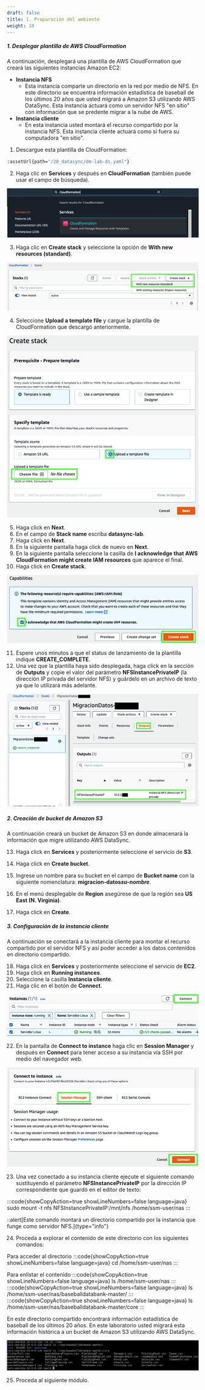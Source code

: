 ```yaml
---
draft: false
title: 1. Preparación del ambiente
weight: 10
---
```

##### 1. Desplegar plantilla de AWS CloudFormation

A continuación, desplegará una plantilla de AWS CloudFormation que creará las siguientes instancias Amazon EC2:

- **Instancia NFS**
    - Esta instancia comparte un directorio en la red por medio de NFS. En este directorio se encuentra información estadística de baseball de los últimos 20 años que usted migrará a Amazon S3 utilizando AWS DataSync. Esta instancia actuará como un servidor NFS "en sitio" con información que se predente migrar a la nube de AWS.
- **Instancia cliente**
    - En esta instancia usted montará el recurso compartido por la instancia NFS. Esta instancia cliente actuará como si fuera su computadora "en sitio".

1. Descargue esta plantilla de CloudFormation:

```bash
:assetUrl{path="/20_datasync/dm-lab-ds.yaml"}
```

2. Haga clic en **Services** y después en **CloudFormation** (también puede usar el campo de búsqueda).

![CloudFormation](/static/images/ds/cloudformation1.png)

3. Haga clic en **Create stack** y seleccione la opción de **With new resources (standard)**.

![CloudFormation](/static/images/ds/cloudformation2.png)

4. Seleccione **Upload a template file** y cargue la plantilla de CloudFormation que descargó anteriormente.

![CloudFormation](/static/images/ds/cloudformation3.png)

5. Haga click en **Next**.
6. En el campo de **Stack name** escriba **datasync-lab**.
7. Haga click en **Next**.
8. En la siguiente pantalla haga click de nuevo en **Next**.
9. En la siguiente pantalla seleccione la casilla de **I acknowledge that AWS CloudFormation might create IAM resources** que aparece el final.
10. Haga click en **Create stack**.

![CloudFormation](/static/images/ds/acknowledgerole.png)

11. Espere unos minutos a que el status de lanzamiento de la plantilla indique **CREATE_COMPLETE**.
12. Una vez que la plantilla haya sido desplegada, haga click en la sección de **Outputs** y copie el valor del parámetro **NFSInstancePrivateIP** (la dirección IP privada del servidor NFS) y guárdelo en un archivo de texto ya que lo utilizará más adelante.

![Outputs](/static/images/ds/outputs.png)


##### 2. Creación de bucket de Amazon S3

A continuación creará un bucket de Amazon S3 en donde almacenará la información que migre utilizando AWS DataSync.

13. Haga click en **Services** y posteriormente seleccione el servicio de **S3**.
14. Haga click en **Create bucket**.
15. Ingrese un nombre para su bucket en el campo de **Bucket name** con la siguiente nomenclatura: 
**migracion-datos*****su-nombre***.

16. En el menú desplegable de **Region** asegúrese de que la región sea **US East (N. Virginia)**.
17. Haga click en **Create**.

##### 3. Configuración de la instancia cliente

A continuación se conectará a la instancia cliente para montar el recurso compartido por el servidor NFS y así poder acceder a los datos contenidos en directorio compartido.

18. Haga click en **Services** y posteriormente seleccione el servicio de **EC2**.
19. Haga click en **Running instances**.
20. Seleccione la casilla  **Instancia cliente**.
21. Haga clic en el botón de **Connect**.

![Connect to Linux Server](/static/images/ds/connect1.png)

22. En la pantalla de **Connect to instance** haga clic en **Session Manager** y después en **Connect** para tener acceso a su instancia vía SSH por medio del navegador web.

![Connect to Linux Server](/static/images/ds/connect2.png)

23. Una vez conectado a su instancia cliente ejecute el siguiente comando sustituyendo el parámetro **NFSInstancePrivateIP** por la dirección IP correspondiente que guardó en el editor de texto:

:::code{showCopyAction=true showLineNumbers=false language=java}
sudo mount -t nfs NFSInstancePrivateIP:/mnt/nfs /home/ssm-user/nas
:::

::alert[Este comando montará un directorio compartido por la instancia que funge como servidor NFS.]{type="info"}

24. Proceda a explorar el contenido de este directorio con los siguientes comandos:

Para acceder al directorio
:::code{showCopyAction=true showLineNumbers=false language=java}
cd /home/ssm-user/nas
:::

Para enlistar el contenido
:::code{showCopyAction=true showLineNumbers=false language=java}
ls /home/ssm-user/nas
:::
:::code{showCopyAction=true showLineNumbers=false language=java}
ls /home/ssm-user/nas/baseballdatabank-master/
:::
:::code{showCopyAction=true showLineNumbers=false language=java}
ls /home/ssm-user/nas/baseballdatabank-master/core
:::

En este directorio compartido encontrará información estadística de baseball de los últimos 20 años. En este laboratorio usted migrará esta información histórica a un bucket de Amazon S3 utilizando AWS DataSync.

![EC2 CLI](/static/images/ds/explorenfs.png)

25. Proceda al siguiente módulo.
